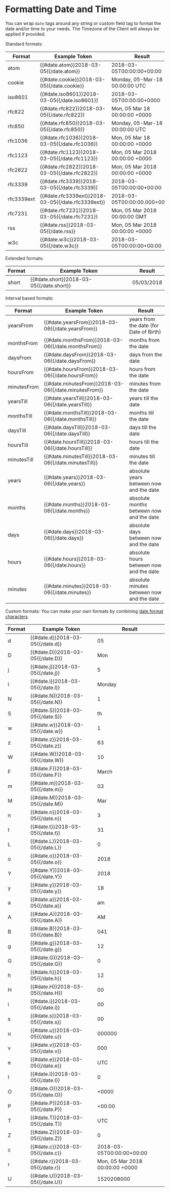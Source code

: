 # Formatting Date and Time

You can wrap `date` tags around any string or custom field tag to format the date and/or time to your needs.
The Timezone of the Client will always be applied if provided.

Standard formats:

| Format      | Example Token                                        | Result                                    |
| ----------- | ---------------------------------------------------- | ----------------------------------------- |
| atom        | {{#date.atom}}2018-03-05{{/date.atom}}               | 2018-03-05T00:00:00+00:00                 |
| cookie      | {{#date.cookie}}2018-03-05{{/date.cookie}}           | Monday, 05-Mar-18 00:00:00 UTC            |
| iso8601     | {{#date.iso8601}}2018-03-05{{/date.iso8601}}         | 2018-03-05T00:00:00+0000                  |
| rfc822      | {{#date.rfc822}}2018-03-05{{/date.rfc822}}           | Mon, 05 Mar 18 00:00:00 +0000             |
| rfc850      | {{#date.rfc850}}2018-03-05{{/date.rfc850}}           | Monday, 05-Mar-18 00:00:00 UTC            |
| rfc1036     | {{#date.rfc1036}}2018-03-05{{/date.rfc1036}}         | Mon, 05 Mar 18 00:00:00 +0000             |
| rfc1123     | {{#date.rfc1123}}2018-03-05{{/date.rfc1123}}         | Mon, 05 Mar 2018 00:00:00 +0000           |
| rfc2822     | {{#date.rfc2822}}2018-03-05{{/date.rfc2822}}         | Mon, 05 Mar 2018 00:00:00 +0000           |
| rfc3339     | {{#date.rfc3339}}2018-03-05{{/date.rfc3339}}         | 2018-03-05T00:00:00+00:00                 |
| rfc3339ext  | {{#date.rfc3339ext}}2018-03-05{{/date.rfc3339ext}}   | 2018-03-05T00:00:00.000+00:00             |
| rfc7231     | {{#date.rfc7231}}2018-03-05{{/date.rfc7231}}         | Mon, 05 Mar 2018 00:00:00 GMT             |
| rss         | {{#date.rss}}2018-03-05{{/date.rss}}                 | Mon, 05 Mar 2018 00:00:00 +0000           |
| w3c         | {{#date.w3c}}2018-03-05{{/date.w3c}}                 | 2018-03-05T00:00:00+00:00                 |

Extended formats:

| Format      | Example Token                                        | Result                                    |
| ----------- | ---------------------------------------------------- | ----------------------------------------- |
| short       | {{#date.short}}2018-03-05{{/date.short}}             | 05/03/2018                                |

Interval based formats:

| Format      | Example Token                                        | Result                                    |
| ----------- | ---------------------------------------------------- | ----------------------------------------- |
| yearsFrom   | {{#date.yearsFrom}}2018-03-06{{/date.yearsFrom}}     | years from the date (for Date of Birth)   |
| monthsFrom  | {{#date.monthsFrom}}2018-03-06{{/date.monthsFrom}}   | months from the date                      |
| daysFrom    | {{#date.daysFrom}}2018-03-06{{/date.daysFrom}}       | days from the date                        |
| hoursFrom   | {{#date.hoursFrom}}2018-03-06{{/date.hoursFrom}}     | hours from the date                       |
| minutesFrom | {{#date.minutesFrom}}2018-03-06{{/date.minutesFrom}} | minutes from the date                     |
| yearsTill   | {{#date.yearsTill}}2018-03-06{{/date.yearsTill}}     | years till the date                       |
| monthsTill  | {{#date.monthsTill}}2018-03-06{{/date.monthsTill}}   | months till the date                      |
| daysTill    | {{#date.daysTill}}2018-03-06{{/date.daysTill}}       | days till the date                        |
| hoursTill   | {{#date.hoursTill}}2018-03-06{{/date.hoursTill}}     | hours till the date                       |
| minutesTill | {{#date.minutesTill}}2018-03-06{{/date.minutesTill}} | minutes till the date                     |
| years       | {{#date.years}}2018-03-06{{/date.years}}             | absolute years between now and the date   |
| months      | {{#date.months}}2018-03-06{{/date.months}}           | absolute months between now and the date  |
| days        | {{#date.days}}2018-03-06{{/date.days}}               | absolute days between now and the date    |
| hours       | {{#date.hours}}2018-03-06{{/date.hours}}             | absolute hours between now and the date   |
| minutes     | {{#date.minutes}}2018-03-06{{/date.minutes}}         | absolute minutes between now and the date |

Custom formats: 
You can make your own formats by combining [date format characters](http://php.net/manual/en/function.date.php).
 
| Format      | Example Token                                        | Result                                    |
| ----------- | ---------------------------------------------------- | ----------------------------------------- |
| d           | {{#date.d}}2018-03-05{{/date.d}}                     | 05                                        |
| D           | {{#date.D}}2018-03-05{{/date.D}}                     | Mon                                       |
| j           | {{#date.j}}2018-03-05{{/date.j}}                     | 5                                         |
| l           | {{#date.l}}2018-03-05{{/date.l}}                     | Monday                                    |
| N           | {{#date.N}}2018-03-05{{/date.N}}                     | 1                                         |
| S           | {{#date.S}}2018-03-05{{/date.S}}                     | th                                        |
| w           | {{#date.w}}2018-03-05{{/date.w}}                     | 1                                         |
| z           | {{#date.z}}2018-03-05{{/date.z}}                     | 63                                        |
| W           | {{#date.W}}2018-03-05{{/date.W}}                     | 10                                        |
| F           | {{#date.F}}2018-03-05{{/date.F}}                     | March                                     |
| m           | {{#date.m}}2018-03-05{{/date.m}}                     | 03                                        |
| M           | {{#date.M}}2018-03-05{{/date.M}}                     | Mar                                       |
| n           | {{#date.n}}2018-03-05{{/date.n}}                     | 3                                         |
| t           | {{#date.t}}2018-03-05{{/date.t}}                     | 31                                        |
| L           | {{#date.L}}2018-03-05{{/date.L}}                     | 0                                         |
| o           | {{#date.o}}2018-03-05{{/date.o}}                     | 2018                                      |
| Y           | {{#date.Y}}2018-03-05{{/date.Y}}                     | 2018                                      |
| y           | {{#date.y}}2018-03-05{{/date.y}}                     | 18                                        |
| a           | {{#date.a}}2018-03-05{{/date.a}}                     | am                                        |
| A           | {{#date.A}}2018-03-05{{/date.A}}                     | AM                                        |
| B           | {{#date.B}}2018-03-05{{/date.B}}                     | 041                                       |
| g           | {{#date.g}}2018-03-05{{/date.g}}                     | 12                                        |
| G           | {{#date.G}}2018-03-05{{/date.G}}                     | 0                                         |
| h           | {{#date.h}}2018-03-05{{/date.h}}                     | 12                                        |
| H           | {{#date.H}}2018-03-05{{/date.H}}                     | 00                                        |
| i           | {{#date.i}}2018-03-05{{/date.i}}                     | 00                                        |
| s           | {{#date.s}}2018-03-05{{/date.s}}                     | 00                                        |
| u           | {{#date.u}}2018-03-05{{/date.u}}                     | 000000                                    |
| v           | {{#date.v}}2018-03-05{{/date.v}}                     | 000                                       |
| e           | {{#date.e}}2018-03-05{{/date.e}}                     | UTC                                       |
| I           | {{#date.I}}2018-03-05{{/date.I}}                     | 0                                         |
| O           | {{#date.O}}2018-03-05{{/date.O}}                     | +0000                                     |
| P           | {{#date.P}}2018-03-05{{/date.P}}                     | +00:00                                    |
| T           | {{#date.T}}2018-03-05{{/date.T}}                     | UTC                                       |
| Z           | {{#date.Z}}2018-03-05{{/date.Z}}                     | 0                                         |
| c           | {{#date.c}}2018-03-05{{/date.c}}                     | 2018-03-05T00:00:00+00:00                 |
| r           | {{#date.r}}2018-03-05{{/date.r}}                     | Mon, 05 Mar 2018 00:00:00 +0000           |
| U           | {{#date.U}}2018-03-05{{/date.U}}                     | 1520208000                                |
